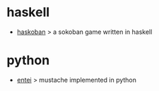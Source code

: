 haskell
=======
* [haskoban](https://github.com/noahmorrison/haskoban) > a sokoban game written in haskell

python
======
* [entei](http://github.com/noahmorrison/entei) > mustache implemented in python
